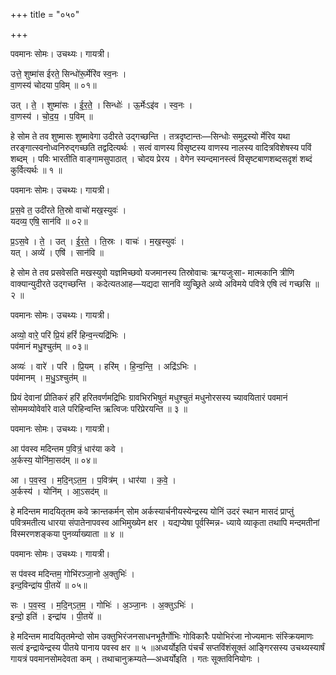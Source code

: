 +++
title = "०५०"

+++


पवमानः सोमः। उचथ्यः। गायत्री।

उत्ते॒ शुष्मा॑स ईरते॒ सिन्धो॑रू॒र्मेरि॑व स्व॒नः ।  
वा॒णस्य॑ चोदया प॒विम् ॥ ०१॥

उत् । ते॒ । शुष्मा॑सः । ई॒र॒ते॒ । सिन्धोः॑ । ऊ॒र्मेःऽइ॑व । स्व॒नः ।  
वा॒णस्य॑ । चो॒द॒य॒ । प॒विम् ॥

हे सोम ते तव शुष्मासः शुष्मावेगा उदीरते उद्गच्छन्ति । तत्रदृष्टान्तः—सिन्धोः समुद्रस्यो र्मेरिव यथा तरङ्गात्स्वनोध्वनिरुद्गच्छति तद्वदित्यर्थः । सत्वं वाणस्य विसृष्टस्य वाणस्य नालस्य वादित्रविशेषस्य पविं शब्दम् । पविः भारतीति वाङ्गामसुपाठात् । चोदय प्रेरय । वेगेन स्यन्दमानस्त्वं विसृष्टबाणशब्दसदृशं शब्दं कुर्वित्यर्थः ॥ १ ॥

पवमानः सोमः। उचथ्यः। गायत्री।

प्र॒स॒वे त॒ उदी॑रते ति॒स्रो वाचो॑ मख॒स्युवः॑ ।  
यदव्य॒ एषि॒ सान॑वि ॥ ०२॥

प्र॒ऽस॒वे । ते॒ । उत् । ई॒र॒ते॒ । ति॒स्रः । वाचः॑ । म॒ख॒स्युवः॑ ।  
यत् । अव्ये॑ । एषि॑ । सान॑वि ॥

हे सोम ते तव प्रसवेसति मखस्युवो यज्ञमिच्छवो यजमानस्य तिस्रोवाचः ऋग्यजुःसा- मात्मकानि त्रीणि वाक्यान्युदीरते उद्गच्छन्ति । कदेत्यतआह—यद्यदा सानवि व्युच्छ्रिते अव्ये अविमये पवित्रे एषि त्वं गच्छसि ॥ २ ॥

पवमानः सोमः। उचथ्यः। गायत्री।

अव्यो॒ वारे॒ परि॑ प्रि॒यं हरिं॑ हिन्व॒न्त्यद्रि॑भिः ।  
पव॑मानं मधु॒श्चुत॑म् ॥ ०३॥

अव्यः॑ । वारे॑ । परि॑ । प्रि॒यम् । हरि॑म् । हि॒न्व॒न्ति॒ । अद्रि॑ऽभिः ।  
पव॑मानम् । म॒धु॒ऽश्चुत॑म् ॥

प्रियं देवानां प्रीतिकरं हरिं हरितवर्णमद्रिभिः ग्रावभिरभिषुतं मधुश्चुतं मधुनोरसस्य च्यावयितारं पवमानं सोममव्योवेर्वारे वाले परिहिन्वन्ति ऋत्विजः परिप्रेरयन्ति ॥ ३ ॥

पवमानः सोमः। उचथ्यः। गायत्री।

आ प॑वस्व मदिन्तम प॒वित्रं॒ धार॑या कवे ।  
अ॒र्कस्य॒ योनि॑मा॒सद॑म् ॥ ०४॥

आ । प॒व॒स्व॒ । म॒दि॒न्ऽत॒म॒ । प॒वित्र॑म् । धार॑या । क॒वे॒ ।  
अ॒र्कस्य॑ । योनि॑म् । आ॒ऽसद॑म् ॥

हे मदिन्तम मादयितृतम कवे क्रान्तकर्मन् सोम अर्कस्यार्चनीयस्येन्द्रस्य योनिं उदरं स्थान मासदं प्राप्तुं पवित्रमतीत्य धारया संपातेनापवस्व आभिमुख्येन क्षर । यद्यप्येषा पूर्वस्मिन्न- ध्याये व्याकृता तथापि मन्दमतीनां विस्मरणशङ्कया पुनर्व्याख्याता ॥ ४ ॥

पवमानः सोमः। उचथ्यः। गायत्री।

स प॑वस्व मदिन्तम॒ गोभि॑रञ्जा॒नो अ॒क्तुभिः॑ ।  
इन्द॒विन्द्रा॑य पी॒तये॑ ॥ ०५॥

सः । प॒व॒स्व॒ । म॒दि॒न्ऽत॒म॒ । गोभिः॑ । अ॒ञ्जा॒नः । अ॒क्तुऽभिः॑ ।  
इन्दो॒ इति॑ । इन्द्रा॑य । पी॒तये॑ ॥

हे मदिन्तम मादयितृतमेन्दो सोम उक्तुभिरंजनसाधनभूतैर्गोभिः गोविकारैः पयोभिरंजा नोज्यमानः संस्क्रियमाणः सत्वं इन्द्रायेन्द्रस्य पीतये पानाय पवस्व क्षर ॥ ५ ॥अध्वर्योइति पंचर्चं सप्तविंशंसूक्तं आङ्गिरसस्य उचथ्यस्यार्षं गायत्रं पवमानसोमदेवता कम् । तथाचानुक्रम्यते—अध्वर्योइति । गतः सूक्तविनियोगः ।